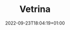 ---
title: "Vetrina"
description: "Scopri tutte le cose belle che sono state costruite con il Network Addon Mod."
lead: "Scopri tutte le cose belle che sono state costruite con il Network Addon Mod."
date: 2022-09-23T18:04:19+01:00
lastmod: 2022-09-23T18:04:19+01:00
draft: false
images: []
---